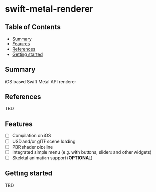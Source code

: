 # swift-metal-renderer

## Table of Contents

+ [Summary](#summary)
+ [Features](#features)
+ [References](#references)
+ [Getting started](#getting-started)

## Summary

iOS based Swift Metal API renderer

## References

TBD

## Features

- [ ] Compilation on iOS
- [ ] USD and/or glTF scene loading
- [ ] PBR shader pipeline
- [ ] Integrated simple menu (e.g. with buttons, sliders and other widgets)
- [ ] Skeletal animation support (**OPTIONAL**)

## Getting started

TBD
